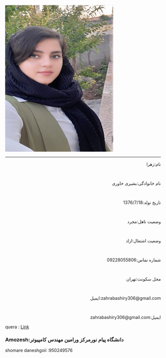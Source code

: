 <img src="https://github.com/zahrabashiry/zahrabashiry.github.io/blob/master/avatar-01%20(2).png?raw=true">

---
<p dir="rtl" align="right">نام:زهرا </p> <br/>
<p dir="rtl" align="right"> نام خانوادگی:بشیری خاوری </p> <br/>
<p dir="rtl" align="right">تاریخ تولد:1376/7/18 </p> <br/>
<p dir="rtl" align="right">وضعیت تاهل:مجرد </p> <br/>
<p dir="rtl" align="right">وضعیت اشتغال:ازاد </p> <br/>
<p dir="rtl" align="right">شماره تماس:09228055806 </p> <br/>
<p dir="rtl" align="right">محل سکونت:تهران </p> <br/>
<p dir="rtl" align="right">zahrabashiry306@gmail.com:ایمیل </p> <br/>
<p style="text-align:right">zahrabashiry306@gmail.com:ایمیل</p>
quera : <a href="https://quera.ir/profile/zahra361">Link</a>

### Amozesh:دانشگاه پیام نورمرکز ورامین مهندس کامپیوتر
shomare daneshgoii :950249576
